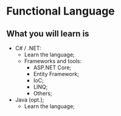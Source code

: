 # Functional Language

## What you will learn is

- C# / .NET:
  - Learn the language;
  - Frameworks and tools:
    - ASP.NET Core;
    - Entity Framework;
    - IoC;
    - LINQ;
    - Others;
- Java (opt.);
  - Learn the language;
